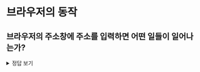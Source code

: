 # 브라우저의 동작

## 브라우저의 주소창에 주소를 입력하면 어떤 일들이 일어나는가?

<details>
<summary>정답 보기</summary>

> 브라우저 주소창에 URL을 입력한다.
1. 해당 URL의 IP 주소를 찾기 위해 캐시에서 DNS 기록을 확인한다.

: URL에는 고유의 IP 주소가 있다. 하지만 이는 123.456.789.123 처럼 숫자로 이루어지기 때문에 외우기가 어렵고, 이를 편리하게 위해 DNS 라는것이 존재한다.
DNS(Domain Name System)가 자동으로 URL과 IP 주소를 매핑해주기 때문에 우리는 어려운 IP 주소 숫자를 외우지 않아도 된다.
그렇기에 입력한 URL의 IP주소를 찾기위해 캐시에서 해당 URL을 방문한 기록이 있는지 DNS 기록을 확인해본다.
- 브라우저 캐시: 내가 이전에 방문한 웹사이트의 DNS 기록이 있는지 찾는다.
- OS 캐시: OS에서 시스템 호출을 통해 DNS 기록이 있는지 찾는다.
- 라우터 캐시: 라우터에서 DNS 기록이 있는지 찾는다.
- ISP 캐시(Internet Service Provider): ISP는 DNS 서버를 가지는데, 해당 서버의 DNS 기록이 있는지 찾는다.


2. 요청한 URL이 캐시에 없다면 ISP의 DNS 서버가 DNS 쿼리로 URL을 호스팅하는 서버의 IP 주소를 찾는다.
: 즉, DNS쿼리로 인터넷의 여러 DNS 서버를 검색해 URL의 올바른 IP 주소를 찾고자 한다.


3. 브라우저가 해당 서버와 TCP 연결을 시작한다.
: 올바른 IP 주소를 찾으면 정보를 전송해 서버와의 연결을 구축한다.
HTTP 요청에서는 일반적으로 TCP 전송 프로토콜을 이용해 연결을 구축한다.
3-way handshake 라는 연결 과정을 통해 SYN(연결 요청), ACK(승인)을 주고받으면 연결이 구축된다.

4. 브라우저가 웹서버에 HTTP 요청을 보낸다.
브라우저가 URL에 해당하는 웹 페이지를 요청하는 GET 요청을 보낸다.

5. 서버가 요청을 처리하고 응답을 보낸다.
서버는 브라우저로부터 요청을 수신하고, 브라우저에 HTTP 응답응 보낸다.

6. 브라우저가 HTML 컨텐츠를 보여준다.
: 브라우저의 로딩과정
- HTML 파일을 다운로드
- 파싱해서 DOM 트리 구축, CSSOM 트리 구축
- DOM, CSSOM 트리로 렌더트리 구축
- 레이아웃 구축
- 페인트
- 합성


</details>
